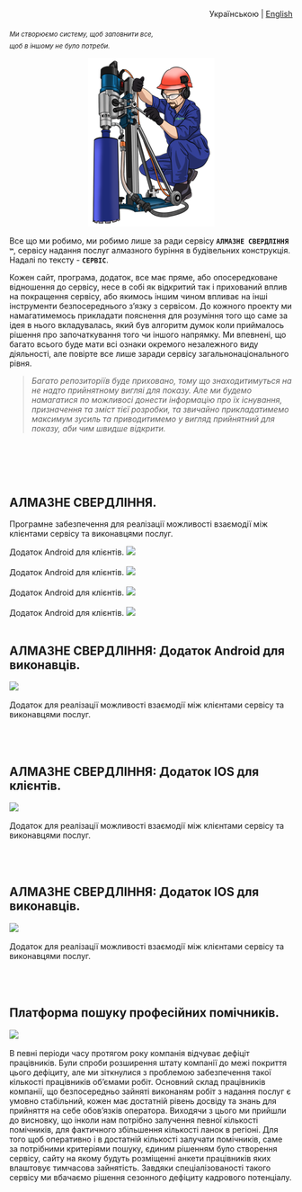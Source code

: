

<p align="right">
  <span>Українською</span> | <a href="https://github.com/sverlim/sverlim/blob/main/README.eng.md">English</a>
</p>

<i><sub>Ми створюємо систему, щоб заповнити все,<br>
  щоб в іншому не було потреби.</sub></i>

<p align="center">
  <a href="https://sverlim.software/" target="_blank" rel="noreferrer"><img src="visa_direct/operator.png" alt="my banner" height="300" width="225"></a>
</p>




Все що ми робимо, ми робимо лише за ради сервісу **`АЛМАЗНЕ СВЕРДЛІННЯ ™`**, сервісу надання послуг алмазного буріння в будівельних конструкція. Надалі по тексту - **`СЕРВІС`**.

Кожен сайт, програма, додаток, все має пряме, або опосередковане відношення до сервісу, несе в собі як відкритий так і прихований вплив на покращення сервісу, або якимось іншим чином впливає на інші інструменти безпосереднього з’язку з сервісом.
До кожного проекту ми намагатимемось прикладати пояснення для розуміння того що саме за ідея в нього вкладувалась, який був алгоритм думок коли приймалось рішення про започаткування того чи іншого напрямку. Ми впевнені, що багато всього буде мати всі ознаки окремого незалежного виду діяльності, але повірте все лише заради сервісу загальнонаціонального рівня.
      
> _Багато репозиторіїв буде приховано, тому що знаходитимуться на не надто прийнятному вигляі для показу. Але ми будемо намагатися по можливосі донести інформацію про їх існування, призначення та зміст тієї розробки, та звичайно прикладатимемо максимум зусиль та приводитимемо у вигляд прийнятний для показу, аби чим швидше відкрити._

<br><br><br><br>
<h2>АЛМАЗНЕ СВЕРДЛІННЯ.</h2>

Програмне забезпечення для реалізації можливості взаємодії між клієнтами сервісу та виконавцями послуг.

Додаток Android для клієнтів. <a href="https://github.com/sverlim/"><img src="https://img.shields.io/badge/GitHub%20РЕПОЗИТОРІЙ-offline-red.svg"/></a><br><br>
Додаток Android для клієнтів. <a href="https://github.com/sverlim/"><img src="https://img.shields.io/badge/GitHub%20РЕПОЗИТОРІЙ-offline-red.svg"/></a><br><br>
Додаток Android для клієнтів. <a href="https://github.com/sverlim/"><img src="https://img.shields.io/badge/GitHub%20РЕПОЗИТОРІЙ-offline-red.svg"/></a><br><br>
Додаток Android для клієнтів. <a href="https://github.com/sverlim/"><img src="https://img.shields.io/badge/GitHub%20РЕПОЗИТОРІЙ-offline-red.svg"/></a><br><br>

<h2>АЛМАЗНЕ СВЕРДЛІННЯ: Додаток Android для виконавців.</h2>

<a href="https://github.com/sverlim/"><img src="https://img.shields.io/badge/GitHub%20РЕПОЗИТОРІЙ-offline-red.svg"/></a>

Додаток для реалізації можливості взаємодії між клієнтами сервісу та виконавцями послуг.<br><br><br><br>


<h2>АЛМАЗНЕ СВЕРДЛІННЯ: Додаток IOS для клієнтів.</h2>

<a href="https://github.com/sverlim/"><img src="https://img.shields.io/badge/GitHub%20РЕПОЗИТОРІЙ-offline-red.svg"/></a>

Додаток для реалізації можливості взаємодії між клієнтами сервісу та виконавцями послуг.<br><br><br><br>


<h2>АЛМАЗНЕ СВЕРДЛІННЯ: Додаток IOS для виконавців.</h2>

<a href="https://github.com/sverlim/"><img src="https://img.shields.io/badge/GitHub%20РЕПОЗИТОРІЙ-offline-red.svg"/></a>

Додаток для реалізації можливості взаємодії між клієнтами сервісу та виконавцями послуг.<br><br><br><br>




<h2>Платформа пошуку професійних помічників.</h2>

<a href="https://github.com/sverlim/I-NEED-COMPANY"><img src="https://img.shields.io/badge/GitHub%20РЕПОЗИТОРІЙ-online-green.svg"/></a>

В певні періоди часу протягом року компанія відчуває дефіціт працівників. Були спроби розширення штату компанії до межі покриття цього дефіциту, але ми зіткнулися з проблемою забезпечення такої кількості працівників об’ємами робіт. Основний склад працівників компанії, що безпосередньо зайняті виконаням робіт з надання послуг є умовно стабільний, кожен має достатній рівень досвіду та знань для прийняття на себе обов’язків оператора. Виходячи з цього ми прийшли до висновку, що інколи нам потрібно залучення певної кількості помічників, для фактичного збільшення кількості ланок в регіоні.
Для того щоб оперативно і в достатній кількості залучати помічників, саме за потрібними критеріями пошуку, єдиним рішенням було створення сервісу, сайту на якому будуть розміщенні анкети працівників яких влаштовує тимчасова зайнятість. Завдяки спеціалізованості такого сервісу ми вбачаємо рішення сезонного дефіциту кадрового потенціалу.





